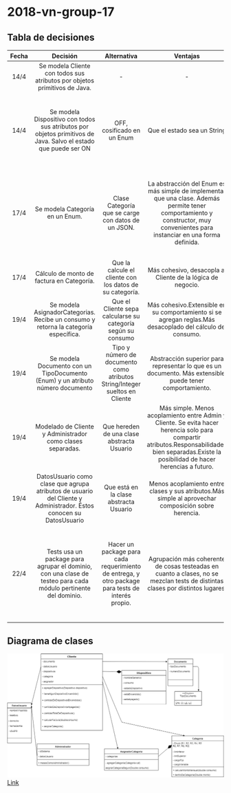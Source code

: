# 2018-vn-group-17

## Tabla de decisiones

| Fecha 	|                                                                  Decisión                                                                 	|                                            Alternativa                                            	|                                                                                             Ventajas                                                                                            	|                                                                                   Desventajas                                                                                   	|
|:-----:	|:-----------------------------------------------------------------------------------------------------------------------------------------:	|:-------------------------------------------------------------------------------------------------:	|:-----------------------------------------------------------------------------------------------------------------------------------------------------------------------------------------------:	|:-------------------------------------------------------------------------------------------------------------------------------------------------------------------------------:	|
|  14/4 	|                                 Se modela Cliente con todos sus atributos por objetos primitivos de Java.                                 	|                                                 -                                                 	|                                                                                                -                                                                                                	|                                                                                        -                                                                                        	|
|  14/4 	| Se modela Dispositivo con todos sus atributos por objetos primitivos de Java. Salvo el estado que puede ser ON|OFF, cosificado en un Enum 	|                                    Que el estado sea un String                                    	|                                    El enum es más sencillo para computar comparaciones. Es más extensible en cuanto a la facilidad de agregar comportamiento.                                   	|                                                     Es aún más simple de modelar, aunque ambos son sencilos en cuanto a eso.                                                    	|
|  17/4 	|                                                      Se modela Categoría en un Enum.                                                      	|                         Clase Categoría que se carge con datos de un JSON.                        	|          La abstracción del Enum es más simple de implementar que una clase. Además permite tener comportamiento y constructor, muy convenientes para instanciar en una forma definida.         	|           Menos flexible en cuanto a la posibilidad de que se realice una estrategia basada en la categoría específica o que existan categorías con otros parámetros.           	|
|  17/4 	|                                                 Cálculo de monto de factura en Categoría.                                                 	|                      Que la calcule el cliente con los datos de su categoría.                     	|                                                                   Más cohesivo, desacopla al Cliente de la lógica de negocio.                                                                   	|                                                                                        -                                                                                        	|
|  19/4 	|                            Se modela AsignadorCategorias. Recibe un consumo y retorna la categoría específica.                            	|                    Que el Cliente sepa calcularse su categoría según su consumo                   	|                                            Más cohesivo.Extensible en su comportamiento si se agregan reglas.Más desacoplado del cálculo del consumo.                                           	|                                                          Más complejo.Es un solo objeto para una sola responsabilidad.                                                          	|
|  19/4 	|                               Se modela Documento con un TipoDocumento (Enum) y un atributo número documento                              	|            Tipo y número de documento como atributos String/Integer sueltos en Cliente            	|                                            Abstracción superior para representar lo que es un documento. Más extensible, puede tener comportamiento.                                            	|                                                               Más complejo. Es una abstracción sin comportamiento.                                                              	|
|  19/4 	|                                         Modelado de Cliente y Administrador como clases separadas.                                        	|                             Que hereden de una clase abstracta Usuario                            	| Más simple. Menos acoplamiento entre Admin y Cliente. Se evita hacer herencia solo para compartir atributos.Responsabilidades bien separadas.Existe la posibilidad de hacer herencias a futuro. 	|                                       Repetición de atributos.Más difícil de extender comportamientos en común que puedan tener a futuro.                                       	|
|  19/4 	|             DatosUsuario como clase que agrupa atributos de usuario del Cliente y Administrador. Éstos conocen su DatosUsuario            	|                               Que está en la clase abstracta Usuario                              	|                                               Menos acoplamiento entre clases y sus atributos.Más simple al aprovechar composición sobre herencia.                                              	|                                                  Mejor representación de la condición de Administrador y Cliente como Usuarios.                                                 	|
|  22/4 	|               Tests usa un package para agrupar el dominio, con una clase de testeo para cada módulo pertinente del dominio.              	| Hacer un package para cada requerimiento de entrega, y otro package para tests de interés propio. 	|                                  Agrupación más coherente de cosas testeadas en cuanto a clases, no se mezclan tests de distintas clases por distintos lugares.                                 	| Agrupación menos conveniente en cuanto a qué es lo que testeo (tests que demuestran que andan los requerimientos pedidos están mezclados con tests de interés al desarrollador) 	|

## Diagrama de clases
![Diagrama de clases](docs/DiagramaClases.png?raw=true "Diagrama de clases")
[Link](https://drive.google.com/file/d/1QAhRaHBilc5m3HeyInGoDfuRiKF3xISG/view?usp=sharing)

